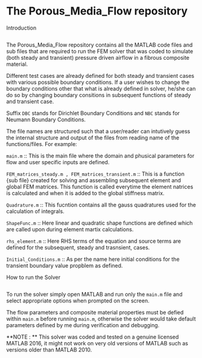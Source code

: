 # The Porous_Media_Flow repository

Introduction
~~~~~~~~~~~~
~~~~~~~~~~~~

The Porous_Media_Flow repository contains all the MATLAB code files and sub files that are required to run the FEM solver that was coded to simulate (both steady and transient) pressure driven airflow in a fibrous composite material.

Different test cases are already defined for both steady and transient cases with various possible boundary conditions.  If a user wishes to change the boundary conditions other that what is already defined in solver, he/she can do so by changing boundary consitions in subsequent functions of steady and transient case.

Suffix `DBC` stands for Dirichlet Boundary Conditions and `NBC` stands for Neumann Boundary Conditions.


The file names are structured such that a user/reader can intutively guess the internal structure and output of the files from reading name of the functions/files. For example:

``main.m`` :: This is the main file where the domain and phusical parameters for flow and user specific inputs are defined.

`FEM_matrices_steady.m , FEM_matrices_transient.m` :: This is a function {sub file} created for solving and assembling subsequent element and global FEM matrices. This function is called everytime the element natrices is calculated and when it is added to the global stiffness matrix.

`Quadrature.m` :: This fucntion contains all the gauss quadratures used for the calculation of integrals.

`ShapeFunc.m` :: Here linear and quadratic shape functions are defined which are called upon during element martix calculations.

`rhs_element.m` :: Here RHS terms of the equation and source terms are defined for the subsequent, steady and trasnsient, cases.

``Initial_Conditions.m`` :: As per the name here initial conditions for the transient boundary value propblem as defined.



How to run the Solver
~~~~~~~~~~~~~~~~~~~~~
~~~~~~~~~~~~~~~~~~~~~

To run the solver simply open MATLAB and run only the ``main.m`` file and select appropriate options when prompted on the screen.

The flow parameters and composite material properties must be defied within `main.m` before running ``main.m``, otherwise the solver would take default parameters defined by me during verification and debugging.

**NOTE : ** This solver was coded and tested on a genuine licensed MATLAB 2016, it might not work on very old versions of MATLAB such as versions older than MATLAB 2010.

